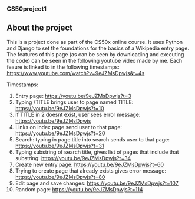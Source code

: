 ### CS50project1

## About the project

This is a project done as part of the CS50x online course. It uses Python and Django to set the foundations for the basics of a Wikipedia entry page.
The features of this page (as can be seen by downloading and executing the code) can be seen in the following youtube video made by me. Each feaure is 
linked to in the following timestamps:
https://www.youtube.com/watch?v=9eJZMsDpwjs&t=4s

Timestamps:
1. Entry page: https://youtu.be/9eJZMsDpwjs?t=3
2. Typing /TITLE brings user to page named TITLE: https://youtu.be/9eJZMsDpwjs?t=10
3. if TITLE in 2 doesnt exist, user sees error message: https://youtu.be/9eJZMsDpwjs
4. Links on index page send user to that page: https://youtu.be/9eJZMsDpwjs?t=20
5. Search: typing in page title into search sends user to that page: https://youtu.be/9eJZMsDpwjs?t=31
6. Typing substring of search title, gives list of pages that include that substring: https://youtu.be/9eJZMsDpwjs?t=34
7. Create new entry page: https://youtu.be/9eJZMsDpwjs?t=60
8. Trying to create page that already exists gives error message: 
https://youtu.be/9eJZMsDpwjs?t=80
9. Edit page and save changes: https://youtu.be/9eJZMsDpwjs?t=107
10. Random page: https://youtu.be/9eJZMsDpwjs?t=114
